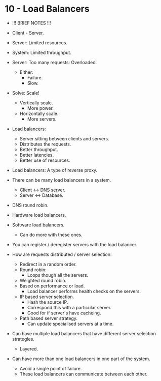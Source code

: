 # 10 - Load Balancers

- !!! BRIEF NOTES !!!

- Client - Server.
- Server: Limited resources.
- System: Limited throughput.
- Server: Too many requests: Overloaded.
    - Either:
        - Failure.
        - Slow.
- Solve: Scale!
    - Vertically scale.
        - More power.
    - Horizontally scale.
        - More servers.
- Load balancers:
    - Server sitting between clients and servers.
    - Distributes the requests.
    - Better throughput.
    - Better latencies.
    - Better use of resources.
- Load balancers: A type of reverse proxy.
- There can be many load balancers in a system.
    - Client <-> DNS server.
    - Server <-> Database.
- DNS round robin.
- Hardware load balancers.
- Software load balancers.
    - Can do more with these ones.
- You can register / deregister servers with the load balancer.
- How are requests distributed / server selection:
    - Redirect in a random order.
    - Round robin:
        - Loops though all the servers.
    - Weighted round robin.
    - Based on performance or load.
        - Load balancer performs health checks on the servers.
    - IP based server selection.
        - Hash the source IP.
        - Correspond this with a particular server.
        - Good for if server's have cacheing.
    - Path based server strategy.
        - Can update specialised servers at a time.
- Can have multiple load balancers that have different server selection strategies.
    - Layered.
- Can have more than one load balancers in one part of the system.
    - Avoid a single point of failure.
    - These load balancers can communicate between each other.
